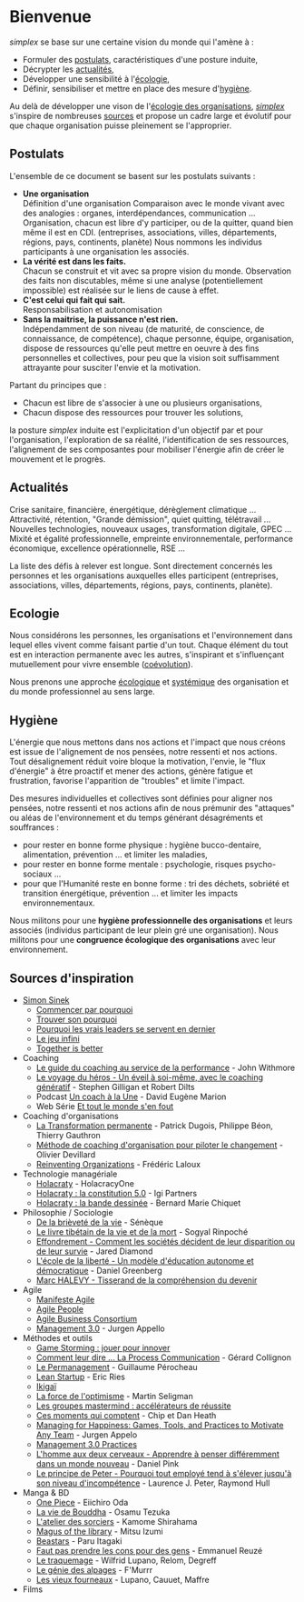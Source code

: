 <!-- <-- ------------- WHY -------------  -->
# Bienvenue

*simplex* se base sur une certaine vision du monde qui l'amène à :
- Formuler des [postulats](#postulats), caractéristiques d'une posture induite,
- Décrypter les [actualités](#actualités),
- Développer une sensibilité à l'[écologie](#ecologie),
- Définir, sensibiliser et mettre en place des mesure d'[hygiène](#hygiène).

Au delà de développer une vison de l'[écologie des organisations](/écologie.md), [*simplex*](/simplex.md) s'inspire de nombreuses [sources](#sources-d'inspiration) et propose un cadre large et évolutif pour que chaque organisation puisse pleinement se l'approprier.

## Postulats
L'ensemble de ce document se basent sur les postulats suivants :
- **Une organisation**<br>
Définition d'une organisation
Comparaison avec le monde vivant avec des analogies : organes, interdépendances, communication ...
Organisation, chacun est libre d'y participer, ou de la quitter, quand bien même il est en CDI. (entreprises, associations, villes, départements, régions, pays, continents, planète)
Nous nommons les individus participants à une organisation les associés.
- **La vérité est dans les faits.**<br>
Chacun se construit et vit avec sa propre vision du monde. Observation des faits non discutables, même si une analyse (potentiellement impossible) est réalisée sur le liens de cause à effet.
- **C'est celui qui fait qui sait.**<br>
Responsabilisation et autonomisation
- **Sans la maitrise, la puissance n'est rien.**<br>
Indépendamment de son niveau (de maturité, de conscience, de connaissance, de compétence), chaque personne, équipe, organisation, dispose de ressources qu'elle peut mettre en oeuvre à des fins personnelles et collectives, pour peu que la vision soit suffisamment attrayante pour susciter l'envie et la motivation.

Partant du principes que :
- Chacun est libre de s'associer à une ou plusieurs organisations,
- Chacun dispose des ressources pour trouver les solutions,

la posture *simplex* induite est l'explicitation d'un objectif par et pour l'organisation, l'exploration de sa réalité, l'identification de ses ressources, l'alignement de ses composantes pour mobiliser l'énergie afin de créer le mouvement et le progrès.

## Actualités
Crise sanitaire, financière, énergétique, dérèglement climatique ... Attractivité, rétention, "Grande démission", quiet quitting, télétravail ... Nouvelles technologies, nouveaux usages, transformation digitale, GPEC ... Mixité et égalité professionnelle, empreinte environnementale, performance économique, excellence opérationnelle, RSE ...

La liste des défis à relever est longue. Sont directement concernés les personnes et les organisations auxquelles elles participent (entreprises, associations, villes, départements, régions, pays, continents, planète).

## Ecologie
Nous considérons les personnes, les organisations et l'environnement dans lequel elles vivent comme faisant partie d'un tout. Chaque élément du tout est en interaction permanente avec les autres, s'inspirant et s'influençant mutuellement pour vivre ensemble ([coévolution](https://fr.wikipedia.org/wiki/Co%C3%A9volution)).

Nous prenons une approche [écologique](https://fr.wikipedia.org/wiki/%C3%89cologie) et [systémique](https://fr.wikipedia.org/wiki/Syst%C3%A9mique) des organisation et du monde professionnel au sens large.

## Hygiène
L'énergie que nous mettons dans nos actions et l'impact que nous créons est issue de l'alignement de nos pensées, notre ressenti et nos actions.<br>
Tout désalignement réduit voire bloque la motivation, l'envie, le "flux d'énergie" à être proactif et mener des actions, génère fatigue et frustration, favorise l'apparition de "troubles" et limite l'impact.

Des mesures individuelles et collectives sont définies pour aligner nos pensées, notre ressenti et nos actions afin de nous prémunir des "attaques" ou aléas de l'environnement et du temps générant désagréments et souffrances :
- pour rester en bonne forme physique : hygiène bucco-dentaire, alimentation, prévention ... et limiter les maladies,
- pour rester en bonne forme mentale : psychologie, risques psycho-sociaux ...
- pour que l'Humanité reste en bonne forme : tri des déchets, sobriété et transition énergétique, prévention ... et limiter les impacts environnementaux.

Nous militons pour une **hygiène professionnelle des organisations** et leurs associés (individus participant de leur plein gré une organisation).
Nous militons pour une **congruence écologique des organisations** avec leur environnement.

## Sources d'inspiration
- [Simon Sinek](https://simonsinek.com/)
  - [Commencer par pourquoi](https://simonsinek.com/books/start-with-why/)
  - [Trouver son pourquoi](https://simonsinek.com/books/find-your-why/)
  - [Pourquoi les vrais leaders se servent en dernier](https://simonsinek.com/books/leaders-eat-last/)
  - [Le jeu infini](https://simonsinek.com/books/the-infinite-game/)
  - [Together is better](https://simonsinek.com/books/together-is-better/)
- Coaching
  - [Le guide du coaching au service de la performance](https://www.dunod.com/sciences-humaines-et-sociales/guide-du-coaching-au-service-performance) - John Withmore
  - [Le voyage du héros - Un éveil à soi-même, avec le coaching génératif](https://www.dunod.com/vie-pratique/voyage-du-heros-un-eveil-soi-meme-avec-coaching-generatif) - Stephen Gilligan et Robert Dilts
  - Podcast [Un coach à la Une](https://www.yupikay.com/lemediadescoachs) - David Eugène Marion
  - Web Série [Et tout le monde s'en fout](https://www.youtube.com/@Ettoutlemondesenfout)
- Coaching d'organisations
  - [La Transformation permanente](https://www.eyrolles.com/Entreprise/Livre/la-transformation-permanente-9782847698435/) - Patrick Dugois, Philippe Béon, Thierry Gauthron
  - [Méthode de coaching d'organisation pour piloter le changement](https://www.editions-eyrolles.com/Livre/9782212570458/methode-de-coaching-d-organisation) - Olivier Devillard
  - [Reinventing Organizations](https://www.reinventingorganizations.com/fr.html) - Frédéric Laloux
- Technologie managériale
  - [Holacraty](https://www.holacracy.org/) - HolacracyOne
  - [Holacraty : la constitution 5.0](https://igipartners.com/constitution-holacracy-5.0) - Igi Partners
  - [Holacraty : la bande dessinée](https://labdsurlholacracy.com/bande-dessinee-holacracy#page-18-19) - Bernard Marie Chiquet
- Philosophie / Sociologie
  - [De la brièveté de la vie](https://fr.wikipedia.org/wiki/De_la_bri%C3%A8vet%C3%A9_de_la_vie) - Sénèque
  - [Le livre tibétain de la vie et de la mort](https://fr.wikipedia.org/wiki/Le_Livre_tib%C3%A9tain_de_la_vie_et_de_la_mort) - Sogyal Rinpoché
  - [Effondrement - Comment les sociétés décident de leur disparition ou de leur survie](https://www.decitre.fr/livres/effondrement-9782070364305.html) - Jared Diamond
  - [L'école de la liberté - Un modèle d'éducation autonome et démocratique](https://www.mamaeditions.com/catalogue/mutations/l-ecole-de-la-liberte) - Daniel Greenberg
  - [Marc HALEVY - Tisserand de la compréhension du devenir](https://noetique.eu/)
- Agile
  - [Manifeste Agile](https://agilemanifesto.org/iso/fr/manifesto.html)
  - [Agile People](https://agilepeople.com/)
  - [Agile Business Consortium](https://www.agilebusiness.org/business-agility.html)
  - [Management 3.0](https://management30.com/) - Jurgen Appello
- Méthodes et outils
  - [Game Storming : jouer pour innover](https://gamestorming.com/)
  - [Comment leur dire ... La Process Communication](https://www.dunod.com/sciences-humaines-et-sociales/comment-leur-dire-process-communication-0) - Gérard Collignon
  - [Le Permanagement](https://www.researchgate.net/publication/322641997_Le_Permanagement) - Guillaume Pérocheau
  - [Lean Startup](https://fr.wikipedia.org/wiki/Lean_startup) - Eric Ries
  - [Ikigaï](https://fr.wikipedia.org/wiki/Ikigai)
  - [La force de l'optimisme](https://www.eyrolles.com/Loisirs/Livre/la-force-de-l-optimisme-9782266198066/) - Martin Seligman
  - [Les groupes mastermind : accélérateurs de réussite](https://www.eyrolles.com/Entreprise/Livre/les-groupes-mastermind-accelerateurs-de-reussite-9791039702423/)
  - [Ces moments qui comptent](https://www.editionsleduc.com/produit/1666/9791092928815/) - Chip et Dan Heath
  - [Managing for Happiness: Games, Tools, and Practices to Motivate Any Team](https://management30.com/books/managing-for-happiness/) - Jurgen Appelo
  - [Management 3.0 Practices](https://management30.com/practice/) 
  - [L'homme aux deux cerveaux - Apprendre à penser différemment dans un monde nouveau](https://www.decitre.fr/livres/l-homme-aux-deux-cerveaux-9782221104620.html) - Daniel Pink
  - [Le principe de Peter - Pourquoi tout employé tend à s'élever jusqu'à son niveau d'incompétence](https://www.decitre.fr/livres/le-principe-de-peter-9782290149379.html) - Laurence J. Peter, Raymond Hull
- Manga & BD
  - [One Piece](https://www.glenat.com/manga/series/one-piece) - Eiichiro Oda
  - [La vie de Bouddha](https://www.editions-delcourt.fr/mangas/series/serie-la-vie-de-bouddha/album-la-vie-de-bouddha-edition-prestige-t01) - Osamu Tezuka
  - [L'atelier des sorciers](https://www.pika.fr/serie/latelier-des-sorciers) - Kamome Shirahama
  - [Magus of the library](http://www.ki-oon.com/mangas/tomes-1125-magus-of-the-library.html) - Mitsu Izumi
  - [Beastars](http://www.ki-oon.com/mangas/tomes-1098-beastars.html) - Paru Itagaki
  - [Faut pas prendre les cons pour des gens](https://www.fluideglacial.com/bd/reuze/faut_pas_prendre_les_cons_pour_des_gens/faut_pas_prendre_les_cons_pour_des_gens_-_tome_01/9782378780357) - Emmanuel Reuzé
  - [Le traquemage](https://www.editions-delcourt.fr/bd/series/serie-traquemage/album-traquemage-integrale) - Wilfrid Lupano, Relom, Degreff
  - [Le génie des alpages](https://www.dargaud.com/bd/le-genie-des-alpages/le-genie-des-alpages-integrale/le-genie-des-alpages-integrale-le-genie-des) - F'Murrr
  - [Les vieux fourneaux](https://www.dargaud.com/bd/les-vieux-fourneaux/les-vieux-fourneaux) - Lupano, Cauuet, Maffre
- Films